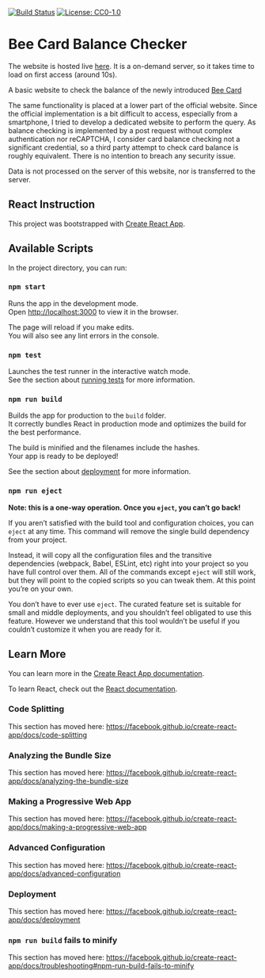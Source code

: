 [![Build Status](https://travis-ci.com/barrielui/self-bee-card-balance-checker-web.svg?branch=master)](https://travis-ci.com/barrielui/self-bee-card-balance-checker-web)
[![License: CC0-1.0](https://img.shields.io/badge/License-CC0%201.0-lightgrey.svg)](https://github.com/barrielui/self-bee-card-balance-checker-web/blob/master/LICENSE)

# Bee Card Balance Checker

The website is hosted live [here](https://bee-card-balance-checker-web.herokuapp.com/).  It is a on-demand server, so it takes time to load on first access (around 10s).

A basic website to check the balance of the newly introduced [Bee Card](https://beecard.co.nz/)

The same functionality is placed at a lower part of the official website. Since the official implementation is a bit difficult to access, especially from a smartphone, I tried to develop a dedicated website to perform the query. As balance checking is implemented by a post request without complex authentication nor reCAPTCHA, I consider card balance checking not a significant credential, so a third party attempt to check card balance is roughly equivalent. There is no intention to breach any security issue. 

Data is not processed on the server of this website, nor is transferred to the server. 


## React Instruction

This project was bootstrapped with [Create React App](https://github.com/facebook/create-react-app).

## Available Scripts

In the project directory, you can run:

### `npm start`

Runs the app in the development mode.<br />
Open [http://localhost:3000](http://localhost:3000) to view it in the browser.

The page will reload if you make edits.<br />
You will also see any lint errors in the console.

### `npm test`

Launches the test runner in the interactive watch mode.<br />
See the section about [running tests](https://facebook.github.io/create-react-app/docs/running-tests) for more information.

### `npm run build`

Builds the app for production to the `build` folder.<br />
It correctly bundles React in production mode and optimizes the build for the best performance.

The build is minified and the filenames include the hashes.<br />
Your app is ready to be deployed!

See the section about [deployment](https://facebook.github.io/create-react-app/docs/deployment) for more information.

### `npm run eject`

**Note: this is a one-way operation. Once you `eject`, you can’t go back!**

If you aren’t satisfied with the build tool and configuration choices, you can `eject` at any time. This command will remove the single build dependency from your project.

Instead, it will copy all the configuration files and the transitive dependencies (webpack, Babel, ESLint, etc) right into your project so you have full control over them. All of the commands except `eject` will still work, but they will point to the copied scripts so you can tweak them. At this point you’re on your own.

You don’t have to ever use `eject`. The curated feature set is suitable for small and middle deployments, and you shouldn’t feel obligated to use this feature. However we understand that this tool wouldn’t be useful if you couldn’t customize it when you are ready for it.

## Learn More

You can learn more in the [Create React App documentation](https://facebook.github.io/create-react-app/docs/getting-started).

To learn React, check out the [React documentation](https://reactjs.org/).

### Code Splitting

This section has moved here: https://facebook.github.io/create-react-app/docs/code-splitting

### Analyzing the Bundle Size

This section has moved here: https://facebook.github.io/create-react-app/docs/analyzing-the-bundle-size

### Making a Progressive Web App

This section has moved here: https://facebook.github.io/create-react-app/docs/making-a-progressive-web-app

### Advanced Configuration

This section has moved here: https://facebook.github.io/create-react-app/docs/advanced-configuration

### Deployment

This section has moved here: https://facebook.github.io/create-react-app/docs/deployment

### `npm run build` fails to minify

This section has moved here: https://facebook.github.io/create-react-app/docs/troubleshooting#npm-run-build-fails-to-minify
